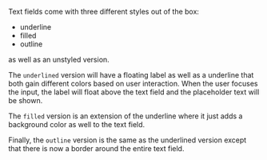 Text fields come with three different styles out of the box:

- underline
- filled
- outline

as well as an unstyled version.

The `underlined` version will have a floating label as well as a underline that
both gain different colors based on user interaction. When the user focuses the
input, the label will float above the text field and the placeholder text will
be shown.

The `filled` version is an extension of the underline where it just adds a
background color as well to the text field.

Finally, the `outline` version is the same as the underlined version except that
there is now a border around the entire text field.

